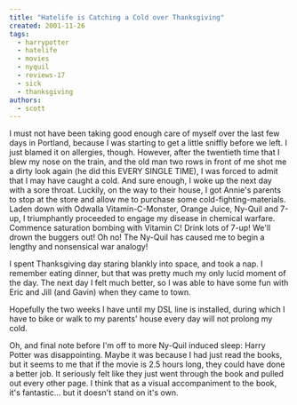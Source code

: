 ```yaml
---
title: "Hatelife is Catching a Cold over Thanksgiving"
created: 2001-11-26
tags: 
  - harrypotter
  - hatelife
  - movies
  - nyquil
  - reviews-17
  - sick
  - thanksgiving
authors: 
  - scott
---
```


I must not have been taking good enough care of myself over the last few days in Portland, because I was starting to get a little sniffly before we left. I just blamed it on allergies, though. However, after the twentieth time that I blew my nose on the train, and the old man two rows in front of me shot me a dirty look again (he did this EVERY SINGLE TIME), I was forced to admit that I may have caught a cold. And sure enough, I woke up the next day with a sore throat. Luckily, on the way to their house, I got Annie's parents to stop at the store and allow me to purchase some cold-fighting-materials. Laden down with Odwalla Vitamin-C-Monster, Orange Juice, Ny-Quil and 7-up, I triumphantly proceeded to engage my disease in chemical warfare. Commence saturation bombing with Vitamin C! Drink lots of 7-up! We'll drown the buggers out! Oh no! The Ny-Quil has caused me to begin a lengthy and nonsensical war analogy!

I spent Thanksgiving day staring blankly into space, and took a nap. I remember eating dinner, but that was pretty much my only lucid moment of the day. The next day I felt much better, so I was able to have some fun with Eric and Jill (and Gavin) when they came to town.

Hopefully the two weeks I have until my DSL line is installed, during which I have to bike or walk to my parents' house every day will not prolong my cold.

Oh, and final note before I'm off to more Ny-Quil induced sleep: Harry Potter was disappointing. Maybe it was because I had just read the books, but it seems to me that if the movie is 2.5 hours long, they could have done a better job. It seriously felt like they just went through the book and pulled out every other page. I think that as a visual accompaniment to the book, it's fantastic... but it doesn't stand on it's own.
